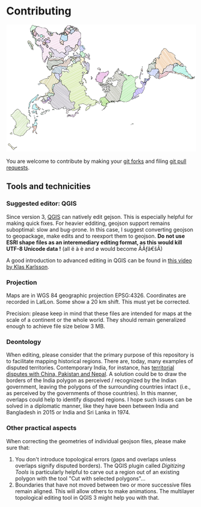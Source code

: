 # Contributing

![world 1880 DRAFT](img/world_1880_dymaxion_rough.png)

You are welcome to contribute by making your [git forks](https://docs.github.com/en/github/collaborating-with-pull-requests/proposing-changes-to-your-work-with-pull-requests/creating-and-deleting-branches-within-your-repository) and filing [git pull requests](https://docs.github.com/en/github/collaborating-with-pull-requests/proposing-changes-to-your-work-with-pull-requests/creating-a-pull-request-from-a-fork).

## Tools and technicities

### Suggested editor: QGIS

Since version 3, [QGIS](https://qgis.org) can natively edit gejson. This is especially helpful for making quick fixes. For heavier edditing, geojson support remains suboptimal: slow and bug-prone. In this case, I suggest converting geojson to geopackage, make edits and to reexport them to geojson. __Do not use ESRI shape files as an interemediary editing format, as this would kill UTF-8 Unicode data !__ (all ë à è and ø would become ÂÃƒâ€šÃ)

A good introduction to advanced editing in QGIS can be found in [this video by Klas Karlsson](https://www.youtube.com/watch?v=jZYKGrIyVCA).

### Projection

Maps are in WGS 84 geographic projection EPSG:4326. Coordinates are recorded in LatLon. Some show a 20 km shift. This must yet be corrected.

Precision: please keep in mind that these files are intended for maps at the scale of a continent or the whole world. They should remain generalized enough to achieve file size below 3 MB.

### Deontology

When editing, please consider that the primary purpose of this repository is to facilitate mapping historical regions. There are, today, many examples of disputed territories. Contemporary India, for instance, has [territorial disputes with China, Pakistan and Nepal](https://en.wikipedia.org/wiki/List_of_disputed_territories_of_India). A solution could be to draw the borders of the India polygon as perceived / recognized by the Indian government, leaving the polygons of the surrounding countries intact (i.e., as perceived by the governments of those countries). In this manner, overlaps could help to identify disputed regions. I hope such issues can be solved in a diplomatic manner, like they have been between India and Bangladesh in 2015 or India and Sri Lanka in 1974.

### Other practical aspects

When correcting the geometries of individual geojson files, please make sure that:

1. You don't introduce topological errors (gaps and overlaps unless overlaps signify disputed borders). The QGIS plugin called _Digitizing Tools_ is particularly helpful to carve out a region out of an existing polygon with the tool "Cut with selected polygons"...
2. Boundaries that have not moved between two or more successive files remain aligned. This will allow others to make animations. The multilayer topological editing tool in QGIS 3 might help you with that.
